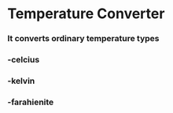 # Temperature Converter
### It converts ordinary temperature types 
### -celcius
### -kelvin
### -farahienite
###
